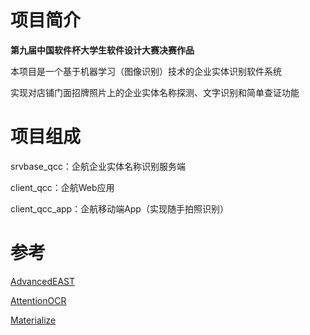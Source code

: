 # 项目简介
**第九届中国软件杯大学生软件设计大赛决赛作品**

本项目是一个基于机器学习（图像识别）技术的企业实体识别软件系统

实现对店铺门面招牌照片上的企业实体名称探测、文字识别和简单查证功能

# 项目组成
srvbase_qcc：企航企业实体名称识别服务端

client_qcc：企航Web应用

client_qcc_app：企航移动端App（实现随手拍照识别）
# 参考
[AdvancedEAST](https://github.com/huoyijie/AdvancedEAST)

[AttentionOCR](https://github.com/zhang0jhon/AttentionOCR)

[Materialize](https://github.com/Dogfalo/materialize)
